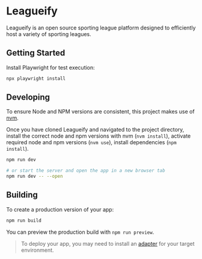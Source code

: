# Leagueify

Leagueify is an open source sporting league platform designed to efficiently host a variety of sporting leagues.

## Getting Started

Install Playwright for test execution:

```bash
npx playwright install
```

## Developing

To ensure Node and NPM versions are consistent, this project makes use of [nvm](https://github.com/nvm-sh/nvm).

Once you have cloned Leagueify and navigated to the project directory, install the correct node and npm versions with nvm (`nvm install`), activate required node and npm versions (`nvm use`), install dependencies (`npm install`).

```bash
npm run dev

# or start the server and open the app in a new browser tab
npm run dev -- --open
```

## Building

To create a production version of your app:

```bash
npm run build
```

You can preview the production build with `npm run preview`.

> To deploy your app, you may need to install an [adapter](https://kit.svelte.dev/docs/adapters) for your target environment.
